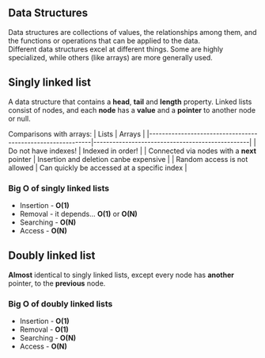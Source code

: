 ## Data Structures
Data structures are collections of values, the relationships among them, and the functions or operations that can be applied to the data.  
Different data structures excel at different things. Some are highly specialized, while others (like arrays) are more generally used.

## Singly linked list
A data structure that contains a **head**, **tail** and **length** property. Linked lists consist of nodes, and each **node** has a **value** and a **pointer** to another node or null.

Comparisons with arrays: 
| Lists                                                      |     Arrays                                      |
|------------------------------------------------------------|-------------------------------------------------|
| Do not have indexes!                                       | Indexed in order!                               |
| Connected via nodes with a **next** pointer                | Insertion and deletion canbe expensive          |
| Random access is not allowed                               | Can quickly be accessed at a specific index     |

### Big O of singly linked lists
* Insertion - **O(1)**
* Removal - it depends... **O(1)** or **O(N)**
* Searching - **O(N)**
* Access - **O(N)**

## Doubly linked list
**Almost** identical to singly linked lists, except every node has **another** pointer, to the **previous** node.

### Big O of doubly linked lists
* Insertion - **O(1)**
* Removal - **O(1)**
* Searching - **O(N)**
* Access - **O(N)**

